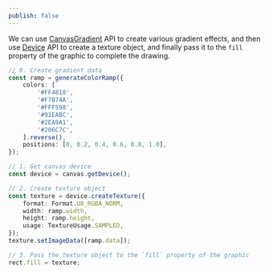 ```yaml
---
publish: false
---
```


<script setup>
import Gradient from '../components/Gradient.vue'
</script>

We can use [CanvasGradient] API to create various gradient effects, and then use [Device] API to create a texture object, and finally pass it to the `fill` property of the graphic to complete the drawing.

<Gradient />

```ts
// 0. Create gradient data
const ramp = generateColorRamp({
    colors: [
        '#FF4818',
        '#F7B74A',
        '#FFF598',
        '#91EABC',
        '#2EA9A1',
        '#206C7C',
    ].reverse(),
    positions: [0, 0.2, 0.4, 0.6, 0.8, 1.0],
});

// 1. Get canvas device
const device = canvas.getDevice();

// 2. Create texture object
const texture = device.createTexture({
    format: Format.U8_RGBA_NORM,
    width: ramp.width,
    height: ramp.height,
    usage: TextureUsage.SAMPLED,
});
texture.setImageData([ramp.data]);

// 3. Pass the texture object to the `fill` property of the graphic
rect.fill = texture;
```

[CanvasGradient]: https://developer.mozilla.org/en-US/docs/Web/API/CanvasGradient
[Device]: /reference/canvas#getdevice
